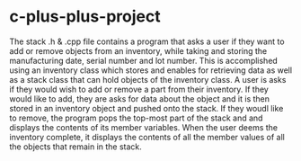 # c-plus-plus-project

The stack .h & .cpp file contains a program that asks a user if they want to add or remove objects from an inventory, while taking and storing the manufacturing date, serial number and lot number. This is accomplished using an inventory class which stores and enables for retrieving data as well as a stack class that can hold objects of the inventory class. A user is asks if they would wish to add or remove a part from their inventory. If they would like to add, they are asks for data about the object and it is then stored in an inventory object and pushed onto the stack. If they woudl like to remove, the program pops the top-most part of the stack and and displays the contents of its member variables. When the user deems the inventory complete, it displays the contents of all the member values of all the objects that remain in the stack.
